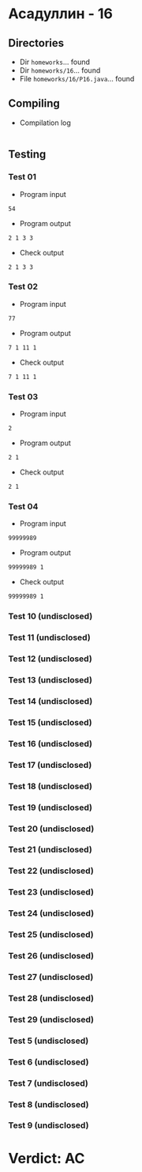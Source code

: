 # Асадуллин - 16
## Directories
- Dir `homeworks`... found
- Dir `homeworks/16`... found
- File `homeworks/16/P16.java`... found
## Compiling
- Compilation log
```

```
## Testing
### Test 01
- Program input
```
54

```
- Program output
```
2 1 3 3 
```
- Check output
```
2 1 3 3

```
### Test 02
- Program input
```
77

```
- Program output
```
7 1 11 1 
```
- Check output
```
7 1 11 1

```
### Test 03
- Program input
```
2

```
- Program output
```
2 1

```
- Check output
```
2 1

```
### Test 04
- Program input
```
99999989

```
- Program output
```
99999989 1

```
- Check output
```
99999989 1

```
### Test 10 (undisclosed)
### Test 11 (undisclosed)
### Test 12 (undisclosed)
### Test 13 (undisclosed)
### Test 14 (undisclosed)
### Test 15 (undisclosed)
### Test 16 (undisclosed)
### Test 17 (undisclosed)
### Test 18 (undisclosed)
### Test 19 (undisclosed)
### Test 20 (undisclosed)
### Test 21 (undisclosed)
### Test 22 (undisclosed)
### Test 23 (undisclosed)
### Test 24 (undisclosed)
### Test 25 (undisclosed)
### Test 26 (undisclosed)
### Test 27 (undisclosed)
### Test 28 (undisclosed)
### Test 29 (undisclosed)
### Test 5 (undisclosed)
### Test 6 (undisclosed)
### Test 7 (undisclosed)
### Test 8 (undisclosed)
### Test 9 (undisclosed)
# Verdict: AC
